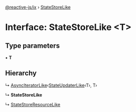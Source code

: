 [@reactive-js/ix](../README.md) › [StateStoreLike](statestorelike.md)

# Interface: StateStoreLike <**T**>

## Type parameters

▪ **T**

## Hierarchy

  ↳ [AsyncIteratorLike](asynciteratorlike.md)‹[StateUpdaterLike](stateupdaterlike.md)‹T›, T›

  ↳ **StateStoreLike**

  ↳ [StateStoreResourceLike](statestoreresourcelike.md)
